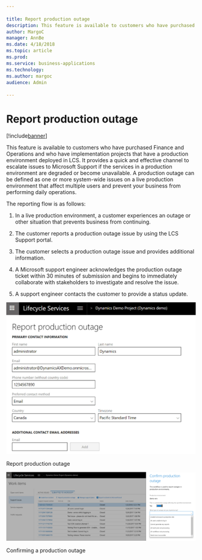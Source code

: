 ```yaml
---

title: Report production outage
description: This feature is available to customers who have purchased Finance and Operations and who have implementation projects that have a production environment deployed in LCS.
author: MargoC
manager: AnnBe
ms.date: 4/18/2018
ms.topic: article
ms.prod: 
ms.service: business-applications
ms.technology: 
ms.author: margoc
audience: Admin

---
```

#  Report production outage




[!include[banner](../../../includes/banner.md)]

This feature is available to customers who have purchased Finance and Operations
and who have implementation projects that have a production environment deployed
in LCS. It provides a quick and effective channel to escalate issues to
Microsoft Support if the services in a production environment are degraded or
become unavailable. A production outage can be defined as one or more
system-wide issues on a live production environment that affect multiple users
and prevent your business from performing daily operations.

The reporting flow is as follows:

1.  In a live production environment, a customer experiences an outage or other
    situation that prevents business from continuing.

2.  The customer reports a production outage issue by using the LCS Support
    portal.

3.  The customer selects a production outage issue and provides additional
    information.

4.  A Microsoft support engineer acknowledges the production outage ticket
    within 30 minutes of submission and begins to immediately collaborate with
    stakeholders to investigate and resolve the issue.

5.  A support engineer contacts the customer to provide a status update.

![A screenshot showing how to report a production outage](media/report-production-outage-1.png "A screenshot showing how to report a production outage")
<!-- FO_Report production outage_D.png -->


Report production outage

![A screenshot showing how to confirm a production outage ](media/report-production-outage-2.png "A screenshot showing how to confirm a production outage ")
<!-- FO_Report production outage_B.png -->


Confirming a production outage
